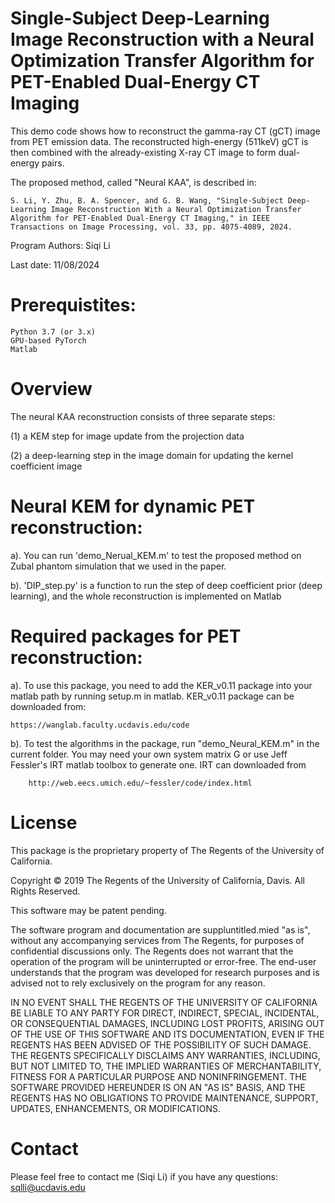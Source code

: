 # Single-Subject Deep-Learning Image Reconstruction with a Neural Optimization Transfer Algorithm for PET-Enabled Dual-Energy CT Imaging

This demo code shows how to reconstruct the gamma-ray CT (gCT) image from PET emission data. The reconstructed high-energy (511keV) gCT is then combined with the already-existing X-ray CT image to form dual-energy pairs. 

The proposed method, called "Neural KAA", is described in:

    S. Li, Y. Zhu, B. A. Spencer, and G. B. Wang, "Single-Subject Deep-Learning Image Reconstruction With a Neural Optimization Transfer Algorithm for PET-Enabled Dual-Energy CT Imaging," in IEEE Transactions on Image Processing, vol. 33, pp. 4075-4089, 2024.

Program Authors: Siqi Li

Last date: 11/08/2024


# Prerequistites:
	Python 3.7 (or 3.x)
	GPU-based PyTorch
	Matlab

# Overview



The neural KAA reconstruction consists of three separate steps: 

(1) a KEM step for image update from the projection data

(2) a deep-learning step in the image domain for updating the kernel coefficient image

# Neural KEM for dynamic PET reconstruction:

a). You can run 'demo_Nerual_KEM.m' to test the proposed method on Zubal phantom simulation that we used in the paper.

b).	'DIP_step.py' is a function to run the step of deep coefficient prior (deep learning), and the whole reconstruction is implemented on Matlab

# Required packages for PET reconstruction:

a).	To use this package, you need to add the KER_v0.11 package into your matlab path by
  	running setup.m in matlab. KER_v0.11 package can be downloaded from:
   
	https://wanglab.faculty.ucdavis.edu/code

b).	To test the algorithms in the package, run "demo_Neural_KEM.m" in the current folder. You
  	may need your own system matrix G or use Jeff Fessler's IRT matlab toolbox to 
  	generate one. IRT can downloaded from 
  
      	http://web.eecs.umich.edu/~fessler/code/index.html

# License
This package is the proprietary property of The Regents of the University of California.
 
Copyright © 2019 The Regents of the University of California, Davis. 
All Rights Reserved. 
 
This software may be patent pending.
 
The software program and documentation are suppluntitled.mied "as is", without any 
accompanying services from The Regents, for purposes of confidential discussions 
only. The Regents does not warrant that the operation of the program will be 
uninterrupted or error-free. The end-user understands that the program was 
developed for research purposes and is advised not to rely exclusively on 
the program for any reason.
 
IN NO EVENT SHALL THE REGENTS OF THE UNIVERSITY OF CALIFORNIA BE LIABLE TO ANY
PARTY FOR DIRECT, INDIRECT, SPECIAL, INCIDENTAL, OR CONSEQUENTIAL DAMAGES, 
INCLUDING LOST PROFITS, ARISING OUT OF THE USE OF THIS SOFTWARE AND ITS DOCUMENTATION, 
EVEN IF THE REGENTS HAS BEEN ADVISED OF THE POSSIBILITY OF SUCH DAMAGE. THE REGENTS 
SPECIFICALLY DISCLAIMS ANY WARRANTIES, INCLUDING, BUT NOT LIMITED TO, THE IMPLIED 
WARRANTIES OF MERCHANTABILITY, FITNESS FOR A PARTICULAR PURPOSE AND NONINFRINGEMENT. 
THE SOFTWARE PROVIDED HEREUNDER IS ON AN "AS IS" BASIS, AND THE REGENTS HAS NO 
OBLIGATIONS TO PROVIDE MAINTENANCE, SUPPORT, UPDATES, ENHANCEMENTS, OR MODIFICATIONS. 


# Contact
Please feel free to contact me (Siqi Li) if you have any questions: sqlli@ucdavis.edu
